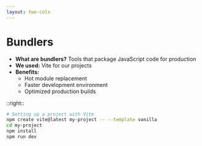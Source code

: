 ```yaml
---
layout: two-cols
---
```


# Bundlers

<v-clicks>

- **What are bundlers?** Tools that package JavaScript code for production
- **We used:** Vite for our projects
- **Benefits:** 
  - Hot module replacement
  - Faster development environment
  - Optimized production builds

</v-clicks>

::right::

```bash
# Setting up a project with Vite
npm create vite@latest my-project -- --template vanilla
cd my-project
npm install
npm run dev
```
